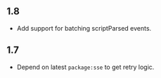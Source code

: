 ## 1.8

- Add support for batching scriptParsed events.

## 1.7

- Depend on latest `package:sse` to get retry logic.
